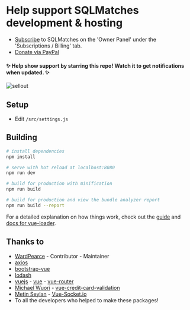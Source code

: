# Help support SQLMatches development & hosting
- [Subscribe](https://sqlmatches.com/) to SQLMatches on the 'Owner Panel' under the 'Subscriptions / Billing' tab.
- [Donate via PayPal](https://www.paypal.com/donate?hosted_button_id=ZGS5RJ9FC94GQ)

#### ✨ Help show support by starring this repo! Watch it to get notifications when updated. ✨
![sellout](https://tinyurl.com/y6br8dx3)

## Setup
- Edit `/src/settings.js`

## Building

``` bash
# install dependencies
npm install

# serve with hot reload at localhost:8080
npm run dev

# build for production with minification
npm run build

# build for production and view the bundle analyzer report
npm run build --report
```

For a detailed explanation on how things work, check out the [guide](http://vuejs-templates.github.io/webpack/) and [docs for vue-loader](http://vuejs.github.io/vue-loader).

## Thanks to
- [WardPearce](https://github.com/WardPearce) - Contributor - Maintainer
- [axios](https://github.com/axios/axios)
- [bootstrap-vue](https://github.com/bootstrap-vue/bootstrap-vue)
- [lodash](https://lodash.com/)
- [vuejs](https://github.com/vuejs) - [vue](https://github.com/vuejs/vue) - [vue-router](https://github.com/vuejs/vue-router)
- [Michael Wuori](https://github.com/wuori) - [vue-credit-card-validation](https://github.com/wuori/vue-credit-card-validation)
- [Metin Seylan](https://github.com/MetinSeylan) - [Vue-Socket.io](https://github.com/MetinSeylan/Vue-Socket.io)
- To all the developers who helped to make these packages!